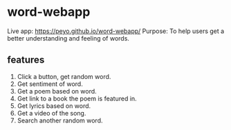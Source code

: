 # word-webapp

Live app: https://peyo.github.io/word-webapp/
Purpose: To help users get a better understanding and feeling of words.

## features
1. Click a button, get random word.
1. Get sentiment of word.
1. Get a poem based on word.
1. Get link to a book the poem is featured in.
1. Get lyrics based on word.
1. Get a video of the song.
1. Search another random word.
